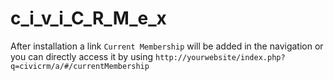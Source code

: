 # c_i_v_i_C_R_M_e_x

After installation a link `Current Membership` will be added in the navigation or you can directly access it by using
`http://yourwebsite/index.php?q=civicrm/a/#/currentMembership`

